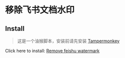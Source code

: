 # 移除飞书文档水印

## Install

> 这是一个油猴脚本，安装前请先安装 [Tampermonkey](https://www.tampermonkey.net/)

Click here to install: [Remove feishu watermark](https://github.com/lbb00/remove-feishu-watermark/raw/main/remove-feishu-watermark.user.js)
